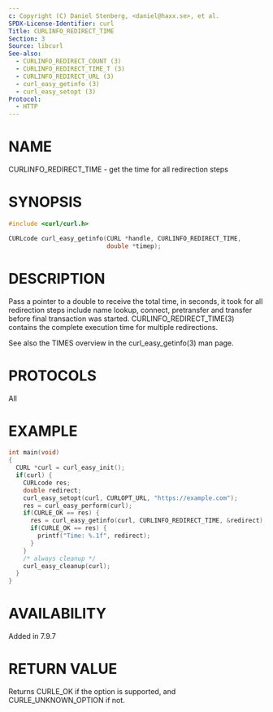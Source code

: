 ```yaml
---
c: Copyright (C) Daniel Stenberg, <daniel@haxx.se>, et al.
SPDX-License-Identifier: curl
Title: CURLINFO_REDIRECT_TIME
Section: 3
Source: libcurl
See-also:
  - CURLINFO_REDIRECT_COUNT (3)
  - CURLINFO_REDIRECT_TIME_T (3)
  - CURLINFO_REDIRECT_URL (3)
  - curl_easy_getinfo (3)
  - curl_easy_setopt (3)
Protocol:
  - HTTP
---
```


# NAME

CURLINFO_REDIRECT_TIME - get the time for all redirection steps

# SYNOPSIS

~~~c
#include <curl/curl.h>

CURLcode curl_easy_getinfo(CURL *handle, CURLINFO_REDIRECT_TIME,
                           double *timep);
~~~

# DESCRIPTION

Pass a pointer to a double to receive the total time, in seconds, it took for
all redirection steps include name lookup, connect, pretransfer and transfer
before final transaction was started. CURLINFO_REDIRECT_TIME(3) contains
the complete execution time for multiple redirections.

See also the TIMES overview in the curl_easy_getinfo(3) man page.

# PROTOCOLS

All

# EXAMPLE

~~~c
int main(void)
{
  CURL *curl = curl_easy_init();
  if(curl) {
    CURLcode res;
    double redirect;
    curl_easy_setopt(curl, CURLOPT_URL, "https://example.com");
    res = curl_easy_perform(curl);
    if(CURLE_OK == res) {
      res = curl_easy_getinfo(curl, CURLINFO_REDIRECT_TIME, &redirect);
      if(CURLE_OK == res) {
        printf("Time: %.1f", redirect);
      }
    }
    /* always cleanup */
    curl_easy_cleanup(curl);
  }
}
~~~

# AVAILABILITY

Added in 7.9.7

# RETURN VALUE

Returns CURLE_OK if the option is supported, and CURLE_UNKNOWN_OPTION if not.

